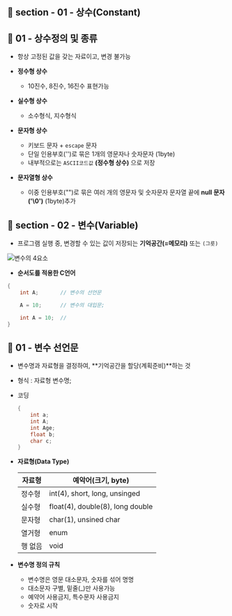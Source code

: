 ## 📝 section - 01 - 상수(Constant)

## 📍 01 - 상수정의 및 종류

* 항상 고정된 값을 갖는 자료이고, 변경 불가능

* **정수형 상수**
    * 10진수, 8진수, 16진수 표현가능

* **실수형 상수**
    * 소수형식, 지수형식

* **문자형 상수**
    * 키보드 문자 + `escape` 문자
    * 단일 인용부호('')로 묶은 1개의 영문자나 숫자문자 (1byte)
    * 내부적으로는 `ASCII코드값` **(정수형 상수)** 으로 저장

* **문자열형 상수**
    * 이중 인용부호("")로 묶은 여러 개의 영문자 및 숫자문자 문자열 끝에 **null 문자('\0')** (1byte)추가

## 📝 section - 02 - 변수(Variable)


* 프로그램 실행 중, 변경할 수 있는 값이 저장되는 **기억공간(=메모리)** 또는 `(그릇)`

![변수의 4요소](https://user-images.githubusercontent.com/93629804/180706601-f2f3f053-fe17-4161-ae42-db024110958d.png)

* **순서도를 적용한 C언어**

```c
{
    int A;       // 변수의 선언문

    A = 10;      // 변수의 대입문;

    int A = 10;  // 
}                      
```

## 📍 01 - 변수 선언문

* 변수명과 자료형을 결정하여, **기억공간을 할당(계획준비)**하는 것

* 형식 : 자료형 변수명;
* 코딩

    ```c
    {
        int a;
        int A;
        int Age;
        float b;
        char c;
    }
    ```

* **자료형(Data Type)**

   |자료형|예악어(크기, byte)|
   |----|----------|
   | 정수형 | int(4), short, long, unsinged |
   | 실수형 | float(4), double(8), long double |
   | 문자형 | char(1), unsined char |
   | 열거형 | enum |
   | 행 없음 | void |

* **변수명 정의 규칙**
    * 변수명은 영문 대소문자, 숫자를 섞어 명명
    * 대소문자 구별, 밑줄(_)만 사용가능
    * 예약어 사용금지, 특수문자 사용금지
    * 숫자로 시작

